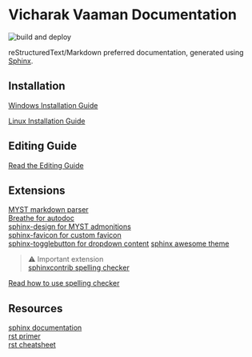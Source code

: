 # Vicharak Vaaman Documentation

![build and deploy](https://github.com/vicharak-in/vicharak-docs/actions/workflows/build_and_deploy.yml/badge.svg)

reStructuredText/Markdown preferred documentation, generated using [Sphinx](https://www.sphinx-doc.org/en/master/usage/quickstart.html).

## Installation

[Windows Installation Guide](./INSTALLATION-windows.md)

[Linux Installation Guide](./INSTALLATION-linux.md)

## Editing Guide

[Read the Editing Guide](./EDITING.md)

## Extensions

[MYST markdown parser](https://myst-parser.readthedocs.io/en/latest/intro.html)\
[Breathe for autodoc](https://breathe.readthedocs.io/en/latest/)\
[sphinx-design for MYST admonitions](https://sphinx-design.readthedocs.io/en/latest/index.html)\
[sphinx-favicon for custom favicon](https://sphinx-favicon.readthedocs.io/en/latest/)\
[sphinx-togglebutton for dropdown content](https://sphinx-togglebutton.readthedocs.io/en/latest/use.html)
[sphinx awesome theme](https://sphinxawesome.xyz/)

> :warning: Important extension\
> [sphinxcontrib spelling checker](https://sphinxcontrib-spelling.readthedocs.io/en/latest/)

[Read how to use spelling checker](./SPELLING.md)

## Resources

[sphinx documentation](https://www.sphinx-doc.org/en/master/index.html)\
[rst primer](https://www.sphinx-doc.org/en/master/usage/restructuredtext/basics.html#restructuredtext-primer)\
[rst cheatsheet](https://bashtage.github.io/sphinx-material/rst-cheatsheet/rst-cheatsheet.html)
